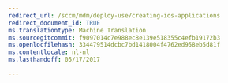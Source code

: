 ```yaml
---
redirect_url: /sccm/mdm/deploy-use/creating-ios-applications
redirect_document_id: TRUE
ms.translationtype: Machine Translation
ms.sourcegitcommit: f9097014c7e988ec8e139e518355c4efb19172b3
ms.openlocfilehash: 334479514dcbc7bd1418004f4762ed958eb5d81f
ms.contentlocale: nl-nl
ms.lasthandoff: 05/17/2017

---
```


